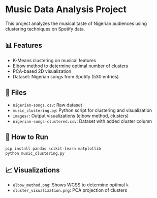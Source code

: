 # Music Data Analysis Project

This project analyzes the musical taste of Nigerian audiences using clustering techniques on Spotify data.

## 📊 Features

- K-Means clustering on musical features
- Elbow method to determine optimal number of clusters
- PCA-based 2D visualization
- Dataset: Nigerian songs from Spotify (530 entries)

## 📁 Files

- `nigerian-songs.csv`: Raw dataset
- `music_clustering.py`: Python script for clustering and visualization
- `images/`: Output visualizations (elbow method, clusters)
- `nigerian-songs-clustered.csv`: Dataset with added cluster column

## 🔧 How to Run

```bash
pip install pandas scikit-learn matplotlib
python music_clustering.py
```

## 📈 Visualizations

- `elbow_method.png`: Shows WCSS to determine optimal `k`
- `cluster_visualization.png`: PCA projection of clusters

